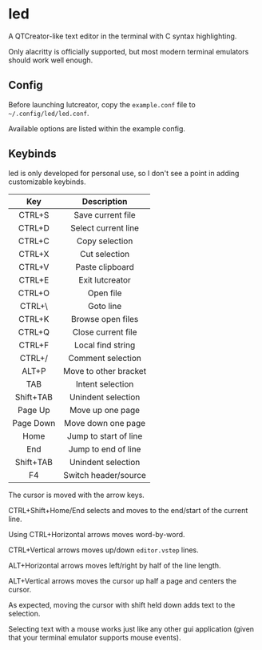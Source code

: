 # led

A QTCreator-like text editor in the terminal with C syntax highlighting.

Only alacritty is officially supported, but most modern terminal emulators should work well enough.

## Config
Before launching lutcreator, copy the ```example.conf``` file to ```~/.config/led/led.conf```.

Available options are listed within the example config.

## Keybinds

led is only developed for personal use, so I don't see a point in adding customizable keybinds.

| Key       | Description           |
| :-------: | :-------------------: |
| CTRL+S    | Save current file     |
| CTRL+D    | Select current line   |
| CTRL+C    | Copy selection        |
| CTRL+X    | Cut selection         |
| CTRL+V    | Paste clipboard       |
| CTRL+E    | Exit lutcreator       |
| CTRL+O    | Open file             |
| CTRL+\    | Goto line             |
| CTRL+K    | Browse open files     |
| CTRL+Q    | Close current file    |
| CTRL+F    | Local find string     |
| CTRL+/    | Comment selection     |
| ALT+P     | Move to other bracket |
| TAB       | Intent selection      |
| Shift+TAB | Unindent selection    |
| Page Up   | Move up one page      |
| Page Down | Move down one page    |
| Home      | Jump to start of line |
| End       | Jump to end of line   |
| Shift+TAB | Unindent selection    |
| F4        | Switch header/source  |

The cursor is moved with the arrow keys.

CTRL+Shift+Home/End selects and moves to the end/start of the current line.

Using CTRL+Horizontal arrows moves word-by-word.

CTRL+Vertical arrows moves up/down ```editor.vstep``` lines.

ALT+Horizontal arrows moves left/right by half of the line length.

ALT+Vertical arrows moves the cursor up half a page and centers the cursor.

As expected, moving the cursor with shift held down adds text to the selection.

Selecting text with a mouse works just like any other gui application (given that your terminal emulator supports mouse events).
